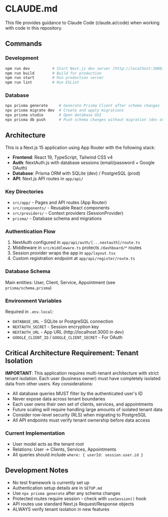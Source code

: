# CLAUDE.md

This file provides guidance to Claude Code (claude.ai/code) when working with code in this repository.

## Commands

### Development
```bash
npm run dev          # Start Next.js dev server (http://localhost:3000)
npm run build        # Build for production
npm run start        # Run production server
npm run lint         # Run ESLint
```

### Database
```bash
npx prisma generate     # Generate Prisma Client after schema changes
npx prisma migrate dev  # Create and apply migrations
npx prisma studio       # Open database GUI
npx prisma db push      # Push schema changes without migration (dev only)
```

## Architecture

This is a Next.js 15 application using App Router with the following stack:
- **Frontend**: React 19, TypeScript, Tailwind CSS v4
- **Auth**: NextAuth.js with database sessions (email/password + Google OAuth)
- **Database**: Prisma ORM with SQLite (dev) / PostgreSQL (prod)
- **API**: Next.js API routes in `app/api/`

### Key Directories
- `src/app/` - Pages and API routes (App Router)
- `src/components/` - Reusable React components
- `src/providers/` - Context providers (SessionProvider)
- `prisma/` - Database schema and migrations

### Authentication Flow
1. NextAuth configured in `app/api/auth/[...nextauth]/route.ts`
2. Middleware in `src/middleware.ts` protects `/dashboard/*` routes
3. Session provider wraps the app in `app/layout.tsx`
4. Custom registration endpoint at `app/api/register/route.ts`

### Database Schema
Main entities: User, Client, Service, Appointment (see `prisma/schema.prisma`)

### Environment Variables
Required in `.env.local`:
- `DATABASE_URL` - SQLite or PostgreSQL connection
- `NEXTAUTH_SECRET` - Session encryption key
- `NEXTAUTH_URL` - App URL (http://localhost:3000 in dev)
- `GOOGLE_CLIENT_ID` / `GOOGLE_CLIENT_SECRET` - For OAuth

## Critical Architecture Requirement: Tenant Isolation

**IMPORTANT**: This application requires multi-tenant architecture with strict tenant isolation. Each user (business owner) must have completely isolated data from other users. Key considerations:

- All database queries MUST filter by the authenticated user's ID
- Never expose data across tenant boundaries
- Each user owns their own set of clients, services, and appointments
- Future scaling will require handling large amounts of isolated tenant data
- Consider row-level security (RLS) when migrating to PostgreSQL
- All API endpoints must verify tenant ownership before data access

### Current Implementation
- User model acts as the tenant root
- Relations: User -> Clients, Services, Appointments
- All queries should include `where: { userId: session.user.id }`

## Development Notes

- No test framework is currently set up
- Authentication setup details are in `SETUP.md`
- Use `npx prisma generate` after any schema changes
- Protected routes require session - check with `useSession()` hook
- API routes use standard Next.js Request/Response objects
- ALWAYS verify tenant isolation in new features